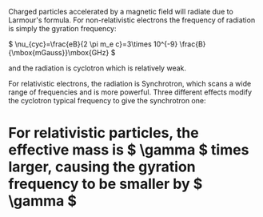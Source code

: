Charged particles accelerated by a magnetic field will radiate due to Larmour's formula. For non-relativistic electrons the frequency of radiation is simply the gyration frequency:

$ \nu_{cyc}=\frac{eB}{2 \pi m_e c}=3\times 10^{-9} \frac{B}{\mbox{mGauss}}\mbox{GHz} $

and the radiation is cyclotron which is relatively weak.

For relativistic electrons, the radiation is Synchrotron, which scans a wide range of frequencies and is more powerful. Three different effects modify the cyclotron typical frequency to give the synchrotron one:
# For relativistic particles, the effective mass is $ \gamma $ times larger, causing the gyration frequency to be smaller by $ \gamma $